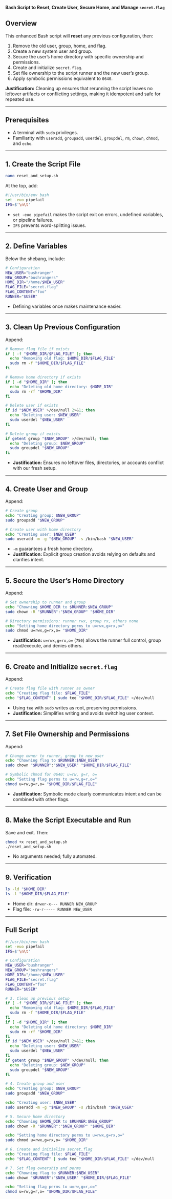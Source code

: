 **Bash Script to Reset, Create User, Secure Home, and Manage `secret.flag`**  


## Overview
This enhanced Bash script will **reset** any previous configuration, then:
1. Remove the old user, group, home, and flag.  
2. Create a new system user and group.  
3. Secure the user’s home directory with specific ownership and permissions.  
4. Create and initialize `secret.flag`.  
5. Set file ownership to the script runner and the new user’s group.  
6. Apply symbolic permissions equivalent to `0640`.

**Justification:** Cleaning up ensures that rerunning the script leaves no leftover artifacts or conflicting settings, making it idempotent and safe for repeated use.

---

## Prerequisites
- A terminal with `sudo` privileges.  
- Familiarity with `useradd`, `groupadd`, `userdel`, `groupdel`, `rm`, `chown`, `chmod`, and `echo`.

---

## 1. Create the Script File
```bash
nano reset_and_setup.sh
```
At the top, add:
```bash
#!/usr/bin/env bash
set -euo pipefail
IFS=$'\n\t'
```  
- `set -euo pipefail` makes the script exit on errors, undefined variables, or pipeline failures.  
- `IFS` prevents word-splitting issues.

---

## 2. Define Variables
Below the shebang, include:
```bash
# Configuration
NEW_USER="bushranger"
NEW_GROUP="bushrangers"
HOME_DIR="/home/$NEW_USER"
FLAG_FILE="secret.flag"
FLAG_CONTENT="foo"
RUNNER="$USER"
```  
- Defining variables once makes maintenance easier.

---

## 3. Clean Up Previous Configuration
Append:
```bash
# Remove flag file if exists
if [ -f "$HOME_DIR/$FLAG_FILE" ]; then
  echo "Removing old flag: $HOME_DIR/$FLAG_FILE"
  sudo rm -f "$HOME_DIR/$FLAG_FILE"
fi

# Remove home directory if exists
if [ -d "$HOME_DIR" ]; then
  echo "Deleting old home directory: $HOME_DIR"
  sudo rm -rf "$HOME_DIR"
fi

# Delete user if exists
if id "$NEW_USER" >/dev/null 2>&1; then
  echo "Deleting user: $NEW_USER"
  sudo userdel "$NEW_USER"
fi

# Delete group if exists
if getent group "$NEW_GROUP" >/dev/null; then
  echo "Deleting group: $NEW_GROUP"
  sudo groupdel "$NEW_GROUP"
fi
```  
- **Justification:** Ensures no leftover files, directories, or accounts conflict with our fresh setup.

---

## 4. Create User and Group
Append:
```bash
# Create group
echo "Creating group: $NEW_GROUP"
sudo groupadd "$NEW_GROUP"

# Create user with home directory
echo "Creating user: $NEW_USER"
sudo useradd -m -g "$NEW_GROUP" -s /bin/bash "$NEW_USER"
```  
- `-m` guarantees a fresh home directory.  
- **Justification:** Explicit group creation avoids relying on defaults and clarifies intent.

---

## 5. Secure the User’s Home Directory
Append:
```bash
# Set ownership to runner and group
echo "Chowning $HOME_DIR to $RUNNER:$NEW_GROUP"
sudo chown -R "$RUNNER":"$NEW_GROUP" "$HOME_DIR"

# Directory permissions: runner rwx, group rx, others none
echo "Setting home directory perms to u=rwx,g=rx,o="
sudo chmod u=rwx,g=rx,o= "$HOME_DIR"
```  
- **Justification:** `u=rwx,g=rx,o=` (`750`) allows the runner full control, group read/execute, and denies others.

---

## 6. Create and Initialize `secret.flag`
Append:
```bash
# Create flag file with runner as owner
echo "Creating flag file: $FLAG_FILE"
echo "$FLAG_CONTENT" | sudo tee "$HOME_DIR/$FLAG_FILE" >/dev/null
```  
- Using `tee` with `sudo` writes as root, preserving permissions.  
- **Justification:** Simplifies writing and avoids switching user context.

---

## 7. Set File Ownership and Permissions
Append:
```bash
# Change owner to runner, group to new user
echo "Chowning flag to $RUNNER:$NEW_USER"
sudo chown "$RUNNER":"$NEW_USER" "$HOME_DIR/$FLAG_FILE"

# Symbolic chmod for 0640: u=rw, g=r, o=
echo "Setting flag perms to u=rw,g=r,o="
chmod u=rw,g=r,o= "$HOME_DIR/$FLAG_FILE"
```  
- **Justification:** Symbolic mode clearly communicates intent and can be combined with other flags.

---

## 8. Make the Script Executable and Run
Save and exit. Then:
```bash
chmod +x reset_and_setup.sh
./reset_and_setup.sh
```  
- No arguments needed; fully automated.

---

## 9. Verification
```bash
ls -ld "$HOME_DIR"
ls -l "$HOME_DIR/$FLAG_FILE"
```  
- Home dir: `drwxr-x--- RUNNER NEW_GROUP`  
- Flag file: `-rw-r----- RUNNER NEW_USER`

---

## Full Script
```bash
#!/usr/bin/env bash
set -euo pipefail
IFS=$'\n\t'

# Configuration
NEW_USER="bushranger"
NEW_GROUP="bushrangers"
HOME_DIR="/home/$NEW_USER"
FLAG_FILE="secret.flag"
FLAG_CONTENT="foo"
RUNNER="$USER"

# 3. Clean up previous setup
if [ -f "$HOME_DIR/$FLAG_FILE" ]; then
  echo "Removing old flag: $HOME_DIR/$FLAG_FILE"
  sudo rm -f "$HOME_DIR/$FLAG_FILE"
fi
if [ -d "$HOME_DIR" ]; then
  echo "Deleting old home directory: $HOME_DIR"
  sudo rm -rf "$HOME_DIR"
fi
if id "$NEW_USER" >/dev/null 2>&1; then
  echo "Deleting user: $NEW_USER"
  sudo userdel "$NEW_USER"
fi
if getent group "$NEW_GROUP" >/dev/null; then
  echo "Deleting group: $NEW_GROUP"
  sudo groupdel "$NEW_GROUP"
fi

# 4. Create group and user
echo "Creating group: $NEW_GROUP"
sudo groupadd "$NEW_GROUP"

echo "Creating user: $NEW_USER"
sudo useradd -m -g "$NEW_GROUP" -s /bin/bash "$NEW_USER"

# 5. Secure home directory
echo "Chowning $HOME_DIR to $RUNNER:$NEW_GROUP"
sudo chown -R "$RUNNER":"$NEW_GROUP" "$HOME_DIR"

echo "Setting home directory perms to u=rwx,g=rx,o="
sudo chmod u=rwx,g=rx,o= "$HOME_DIR"

# 6. Create and initialize secret.flag
echo "Creating flag file: $FLAG_FILE"
echo "$FLAG_CONTENT" | sudo tee "$HOME_DIR/$FLAG_FILE" >/dev/null

# 7. Set flag ownership and perms
echo "Chowning flag to $RUNNER:$NEW_USER"
sudo chown "$RUNNER":"$NEW_USER" "$HOME_DIR/$FLAG_FILE"

echo "Setting flag perms to u=rw,g=r,o="
chmod u=rw,g=r,o= "$HOME_DIR/$FLAG_FILE"
```

